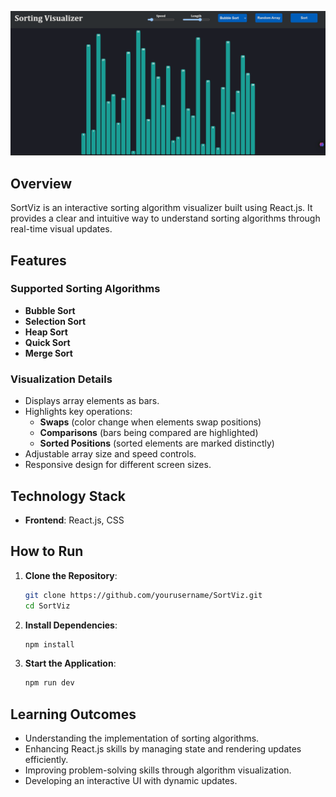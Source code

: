 
![DevDetective Project](./SortViz.png)

## **Overview**

SortViz is an interactive sorting algorithm visualizer built using React.js. It provides a clear and intuitive way to understand sorting algorithms through real-time visual updates.

## **Features**
### **Supported Sorting Algorithms**
- **Bubble Sort**
- **Selection Sort**
- **Heap Sort**
- **Quick Sort**
- **Merge Sort**

### **Visualization Details**
- Displays array elements as bars.
- Highlights key operations:
  - **Swaps** (color change when elements swap positions)
  - **Comparisons** (bars being compared are highlighted)
  - **Sorted Positions** (sorted elements are marked distinctly)
- Adjustable array size and speed controls.
- Responsive design for different screen sizes.

## **Technology Stack**
- **Frontend**: React.js, CSS

## **How to Run**

1. **Clone the Repository**:
   ```bash
   git clone https://github.com/yourusername/SortViz.git
   cd SortViz
   ```

2. **Install Dependencies**:
   ```bash
   npm install
   ```

3. **Start the Application**:
   ```bash
   npm run dev
   ```

## **Learning Outcomes**
- Understanding the implementation of sorting algorithms.
- Enhancing React.js skills by managing state and rendering updates efficiently.
- Improving problem-solving skills through algorithm visualization.
- Developing an interactive UI with dynamic updates.
